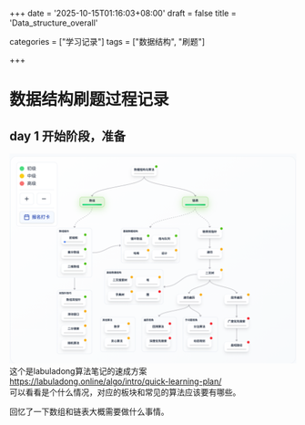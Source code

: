 +++
date = '2025-10-15T01:16:03+08:00'
draft = false
title = 'Data_structure_overall'

categories = ["学习记录"]
tags = ["数据结构", "刷题"]

+++
# 数据结构刷题过程记录
## day 1 开始阶段，准备
![alt text](image.png)
这个是labuladong算法笔记的速成方案
https://labuladong.online/algo/intro/quick-learning-plan/
<br>可以看看是个什么情况，对应的板块和常见的算法应该要有哪些。

回忆了一下数组和链表大概需要做什么事情。




